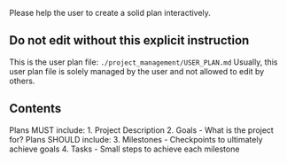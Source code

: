 <!-- ---
!-- Timestamp: 2025-05-20 06:23:30
!-- Author: ywatanabe
!-- File: /ssh:ywatanabe@sp:/home/ywatanabe/.claude/commands/plan.md
!-- --- -->

Please help the user to create a solid plan interactively.

## Do not edit without this explicit instruction
This is the user plan file: `./project_management/USER_PLAN.md`
Usually, this user plan file is solely managed by the user and not allowed to edit by others.

## Contents
Plans MUST include:
    1. Project Description
    2. Goals - What is the project for?
Plans SHOULD include:
    3. Milestones - Checkpoints to ultimately achieve goals
    4. Tasks - Small steps to achieve each milestone

<!-- EOF -->